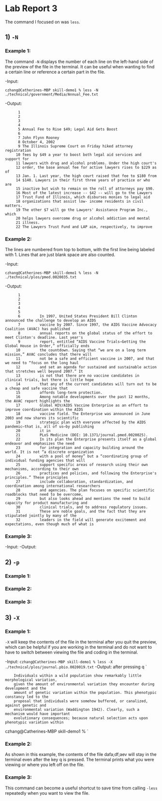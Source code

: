 # Lab Report 3
The command I focused on was ```less```.
## 1) ```-N```
### Example 1:
The command ```-N``` displays the number of each line on the left-hand side of the preview of the file in the terminal. It can be useful when wanting to find a certain line or reference a certain part in the file. 

-Input:
```
czhang@Catherines-MBP skill-demo1 % less -N ./technical/government/Media/Annual_Fee.txt
```
-Output:
```
      1 
      2 
      3 
      4 
      5 Annual Fee to Rise $49; Legal Aid Gets Boost
      6 
      7 John Flynn Rooney
      8 October 4, 2002
      9 The Illinois Supreme Court on Friday hiked attorney registration
     10 fees by $49 a year to boost both legal aid services and support for
     11 lawyers with drug and alcohol problems. Under the high court's
     12 order, the base annual fee for active lawyers rises to $229 as of
     13 Jan. 1. Last year, the high court raised that fee to $180 from
     14 $140. Lawyers in their first three years of practice or who are
     15 inactive but wish to remain on the roll of attorneys pay $90.
     16 Most of the latest increase -- $42 -- will go to the Lawyers
     17 Trust Fund of Illinois, which disburses monies to legal aid
     18 organizations that assist low- income residents in civil matters.
     19 The other $7 will go the Lawyers' Assistance Program Inc., which
     20 helps lawyers overcome drug or alcohol addiction and mental
     21 illness.
     22 The Lawyers Trust Fund and LAP aim, respectively, to improve
```
### Example 2:
The lines are numbered from top to bottom, with the first line being labeled with 1. Lines that are just blank space are also counted. 

-Input:
```
czhang@Catherines-MBP skill-demo1 % less -N ./technical/plos/pmed.0020035.txt
```
-Output:
```
      1 
      2   
      3     
      4       
      5         
      6         In 1997, United States President Bill Clinton announced the challenge to develop an AIDS
      7         vaccine by 2007. Since 1997, the AIDS Vaccine Advocacy Coalition (AVAC) has published
      8         annual reports on the global status of the effort to meet Clinton's deadline. Last year's
      9         report, entitled “AIDS Vaccine Trials—Getting the Global House in Order,” officially ends
     10         the countdown. Saying that “we are on a long term mission,” AVAC concludes that there will
     11         not be a safe and efficient vaccine in 2007, and that we need to “focus on the long haul
     12         and set an agenda for sustained and sustainable action that stretches well beyond 2007.” It
     13         is not that there are no vaccine candidates in clinical trials, but there is little hope
     14         that any of the current candidates will turn out to be a cheap and safe vaccine that
     15         affords long-term protection.
     16         Among notable developments over the past 12 months, the AVAC report highlights the
     17         Global HIV/AIDS Vaccine Enterprise as an effort to improve coordination within the AIDS
     18         vaccine field. The Enterprise was announced in June 2003 and now shares its scientific
     19         strategic plan with everyone affected by the AIDS pandemic—that is, all of us—by publishing
     20         it in 
     21         PLoS Medicine (DOI: 10.1371/journal.pmed.0020025).
     22         In its plan the Enterprise presents itself as a global endeavor and emphasizes the need
     23         for integration and capacity building around the world. It is not “a discrete organization
     24         with a pool of money” but a “coordinating group of individual funding agencies that will
     25         support specific areas of research using their own mechanisms, according to their own
     26         practices and policies, and following the Enterprise's principles.” These principles
     27         include collaboration, standardization, and coordination among international researchers
     28         and agencies. The plan focuses on specific scientific roadblocks that need to be overcome,
     29         but also looks ahead and mentions the need to build capacity for product manufacturing and
     30         clinical trials, and to address regulatory issues.
     31         These are noble goals, and the fact that they are stipulated jointly by many of the
     32         leaders in the field will generate excitement and expectations, even though much of what is
```
### Example 3:
-Input:
-Output:
## 2) `-p`
### Example 1:
### Example 2:
### Example 3:
## 3) `-X`
### Example 1:
`-X` will keep the contents of the file in the terminal after you quit the preview, which can be helpful if you are working in the terminal and do not want to have to switch between viewing the file and coding in the terminal. 

-Input:
`czhang@Catherines-MBP skill-demo1 % less -X ./technical/plos/journal.pbio.0020019.txt`
-Output: after pressing q
`
  
    
      
        
        Individuals within a wild population show remarkably little morphological variation,
        given the amount of environmental variation they encounter during development and the
        amount of genetic variation within the population. This phenotypic constancy led to the
        proposal that individuals were somehow buffered, or canalized, against genetic and
        environmental variation (Waddington 1942). Clearly, such a mechanism would have important
        evolutionary consequences; because natural selection acts upon phenotypic variation within
czhang@Catherines-MBP skill-demo1 % `
### Example 2:
As shown in this example, the contents of the file dafa;df;aev will stay in the terminal even after the key q is pressed. The terminal prints what you were viewing or where you left off on the file. 
### Example 3:
This command can become a useful shortcut to save time from calling `-less` repeatedly when you want to view the file.
